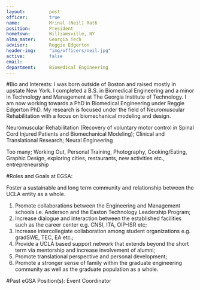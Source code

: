 ```yaml
---
layout:     	post
officer:        true
name:      		Mrinal (Neil) Rath
position: 		President
hometown: 		Williamsville, NY
alma_mater: 	Georgia Tech
advisor: 		Reggie Edgerton
header-img: 	"img/officers/neil.jpg"
active: 		false
email: 			
department: 	Biomedical Engineering
---
```


#Bio and Interests:
I was born outside of Boston and raised mostly in upstate New York. I completed a B.S. in Biomedical Engineering and a minor in Technology and Management at The Georgia Institute of Technology. I am now working towards a PhD in Biomedical Engineering under Reggie Edgerton PhD. My research is focused under the field of Neuromuscular Rehabilitation with a focus on biomechanical modeling and design.

Neuromuscular Rehabilitation (Recovery of voluntary motor control in Spinal Cord Injured Patients and Biomechanical Modeling); Clinical and Translational Research; Neural Engineering

Too many; Working Out, Personal Training, Photography, Cooking/Eating, Graphic Design, exploring cities, restaurants, new activities etc., entrepreneurship

#Roles and Goals at EGSA:

Foster a sustainable and long term community and relationship between the UCLA entity as a whole. 

1. Promote collaborations between the Engineering and Management schools i.e. Anderson and the Easton Technology Leadership Program; 
2. Increase dialogue and interaction between the established facilities such as the career center e.g. CNSI, ITA, OIP-ISR etc; 
3. Increase intercollegiate collaboration among student organizations e.g. gradSWE, TEC, EA etc.;
4. Provide a UCLA based support network that extends beyond the short term via mentorship and increase involvement of alumni; 
5. Promote translational perspective and personal development; 
6. Promote a stronger sense of family within the graduate engineering community as well as the graduate population as a whole.

#Past eGSA Position(s):
Event Coordinator
